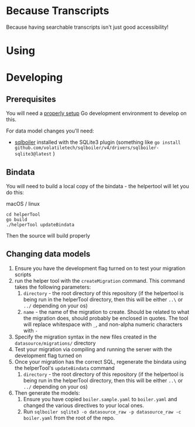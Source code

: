 Because Transcripts
=====================

Because having searchable transcripts isn't just good accessibility!

# Using


# Developing

## Prerequisites

You will need a [properly setup](https://golang.org/doc/install) Go development environment to develop on this.

For data model changes you'll need:

* [sqlboiler](https://github.com/volatiletech/sqlboiler#download) installed with the SQLite3 plugin (something like `go install github.com/volatiletech/sqlboiler/v4/drivers/sqlboiler-sqlite3@latest`  )

## Bindata

You will need to build a local copy of the bindata - the helpertool will let you do this:

macOS / linux
```shell
cd helperTool
go build 
./helperTool updateBindata
```

Then the source will build properly

## Changing data models

1. Ensure you have the development flag turned on to test your migration scripts
2. run the helper tool with the `createMigration` command. This command takes the following parameters:
    1. `directory` - the root directory of this repository (if the helpertool is being run in the helperTool directory,
       then this will be either `..\` or `../` depending on your os)
    2. `name` - the name of the migration to create. Should be related to what the migration does, should probably be
       enclosed in quotes. The tool will replace whitespace with `_`, and non-alpha numeric characters with `-`
3. Specify the migration syntax in the new files created in the `datasource/migrations/` directory
4. Test your migration via compiling and running the server with the development flag turned on
5. Once your migration has the correct SQL, regenerate the bindata using the helperTool's `updateBindata` command
    1. `directory` - the root directory of this repository (if the helpertool is being run in the helperTool directory,
       then this will be either `..\` or `../` depending on your os)
6. Then generate the models:
    1. Ensure you have copied `boiler.sample.yaml` to `boiler.yaml` and changed the various directives to your local ones.
    2. Run `sqlboiler sqlite3 -o datasource_raw -p datasource_raw -c boiler.yaml` from the root of the repo.